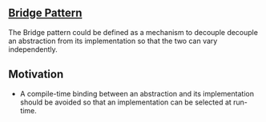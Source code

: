 ## <a href="https://www.dofactory.com/javascript/design-patterns/bridge" target="_blank">Bridge Pattern</a>

The Bridge pattern could be defined as a mechanism to decouple decouple an abstraction from its implementation so that the two can vary independently.

## Motivation

- A compile-time binding between an abstraction and its implementation should be avoided so that an implementation can be selected at run-time.